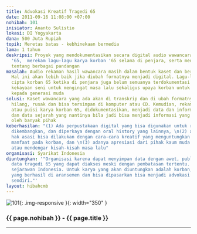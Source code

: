 ```yaml
---
title: Advokasi Kreatif Tragedi 65
date: 2011-09-16 11:08:00 +07:00
nohibah: 101
inisiator: Ananto Sulistio
lokasi: DI Yogyakarta
dana: 500 Juta Rupiah
topik: Meretas batas - kebhinekaan bermedia
lama: 1 tahun
deskripsi: Proyek yang mendokumentasikan secara digital audio wawancara korban tragedi
  '65,  merekam lagu-lagu karya korban '65 selama di penjara, serta menerbitkan buletin
  tentang berbagai pandangan
masalah: Audio rekaman hasil wawancara masih dalam bentuk kaset dan berisiko rusak.
  Hal ini akan lebih baik jika diubah formatnya menjadi digital. Lagu-lagu hasil karya
  cipta korban 65 ketika di penjara juga belum semuanya terdokumentasi sebagai khasanah
  kekayaan seni untuk mengingat masa lalu sekaligus upaya korban untuk mengingatkan
  kepada generasi muda
solusi: Kaset wawancara yang ada akan di transkrip dan di ubah formatnya agar tidak
  hilang, rusak dan bisa tersimpan di komputer atau CD. Kemudian, rekaman lagu, naratif
  atau puisi karya korban 65, didokumentasikan, menjadi data dan informasi untuk kampanye
  dan data sejarah yang nantinya bila jadi bisa menjadi informasi yang dapat diakses
  oleh banyak pihak
keberhasilan: "(1) Ada perpustakaan digital yang bisa digunakan untuk riset yang bisa
  dikembangkan, dan diperkaya dengan oral history yang lainnya, \n(2) advokasi korban
  hak asasi bisa dilakukan dengan cara-cara kreatif yang menguntungkan dan memberi
  manfaat pada korban, dan \n(3) adanya apresiasi dari pihak kaum muda untuk menuliskan
  atau mendengar kisah-kisah masa lalu"
organisasi: Syarikat Indonesia
diuntungkan: '"Organisasi karena dapat menyimpan data dengan awet, publik karena memiliki
  data tragedi 65 yang dapat diakses meski dengan pembatasan tertentu. dan tentunya
  sejarawan Indonesia. Untuk karya yang akan diuntungkan adalah korban, apabila ada
  yang berhasil di aransemen dan bisa dipasarkan bisa menjadi advokasi dari korban
  sendiri."'
layout: hibahcmb
---
```


![101](/static/img/hibahcmb/101.png){: .img-responsive }{: width="350" }

### {{ page.nohibah }} - {{ page.title }}

---
